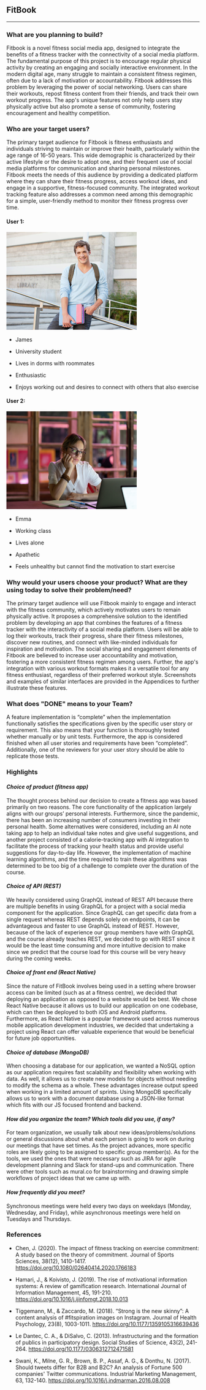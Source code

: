 ## FitBook

---

### **What are you planning to build?**

Fitbook is a novel fitness social media app, designed to integrate the benefits of a fitness tracker with the connectivity of a social media platform. The fundamental purpose of this project is to encourage regular physical activity by creating an engaging and socially interactive environment. In the modern digital age, many struggle to maintain a consistent fitness regimen, often due to a lack of motivation or accountability. Fitbook addresses this problem by leveraging the power of social networking. Users can share their workouts, repost fitness content from their friends, and track their own workout progress. The app's unique features not only help users stay physically active but also promote a sense of community, fostering encouragement and healthy competition.

### **Who are your target users?**

The primary target audience for Fitbook is fitness enthusiasts and individuals striving to maintain or improve their health, particularly within the age range of 16-50 years. This wide demographic is characterized by their active lifestyle or the desire to adopt one, and their frequent use of social media platforms for communication and sharing personal milestones. Fitbook meets the needs of this audience by providing a dedicated platform where they can share their fitness progress, access workout ideas, and engage in a supportive, fitness-focused community. The integrated workout tracking feature also addresses a common need among this demographic for a simple, user-friendly method to monitor their fitness progress over time.

#### User 1:

<a href="https://www.istockphoto.com/photo/student-standing-on-steps-outdoors-gm143071480-24502487">
    <img src="images/james.jpg" alt="James" width="340" height="255">
</a>

* James

* University student

* Lives in dorms with roommates

* Enthusiastic

* Enjoys working out and desires to connect with others that also exercise

#### User 2:

<a href="https://staffinghub.com/employee-experience/many-workers-dont-feel-cared-for-by-employers-metlife/">
    <img src="images/emma.jpg" alt="Emma" width="340" height="255">
</a>

* Emma

* Working class

* Lives alone

* Apathetic

* Feels unhealthy but cannot find the motivation to start exercise

### **Why would your users choose your product? What are they using today to solve their problem/need?**

The primary target audience will use Fitbook mainly to engage and interact with the fitness community, which actively motivates users to remain physically active. It proposes a comprehensive solution to the identified problem by developing an app that combines the features of a fitness tracker with the interactivity of a social media platform. Users will be able to log their workouts, track their progress, share their fitness milestones, discover new routines, and connect with like-minded individuals for inspiration and motivation. The social sharing and engagement elements of Fitbook are believed to increase user accountability and motivation, fostering a more consistent fitness regimen among users. Further, the app's integration with various workout formats makes it a versatile tool for any fitness enthusiast, regardless of their preferred workout style. Screenshots and examples of similar interfaces are provided in the Appendices to further illustrate these features.


### **What does "DONE" means to your Team?**

A feature implementation is “complete” when the implementation functionally satisfies the specifications given by the specific user story or requirement. This also means that your function is thoroughly tested whether manually or by unit tests. Furthermore, the app is considered finished when all user stories and requirements have been “completed”. Additionally, one of the reviewers for your user story should be able to replicate those tests. 

### **Highlights**

#### *Choice of product (fitness app)*

The thought process behind our decision to create a fitness app was based primarily on two reasons. The core functionality of the application largely aligns with our groups’ personal interests. Furthermore, since the pandemic, there has been an increasing number of consumers investing in their personal health. Some alternatives were considered, including an AI note taking app to help an individual take notes and give useful suggestions, and another project consisted of a calorie-tracking app with AI integration to facilitate the process of tracking your health status and provide useful suggestions for day-to-day life. However, the implementation of machine learning algorithms, and the time required to train these algorithms was determined to be too big of a challenge to complete over the duration of the course.

#### *Choice of API (REST)*

We heavily considered using GraphQL instead of REST API because there are multiple benefits in using GraphQL for a project with a social media component for the application. Since GraphQL can get specific data from a single request whereas REST depends solely on endpoints, it can be advantageous and faster to use GraphQL instead of REST. However, because of the lack of experience our group members have with GraphQL and the course already teaches REST, we decided to go with REST since it would be the least time consuming and more intuitive decision to make since we predict that the course load for this course will be very heavy during the coming weeks.

#### *Choice of front end (React Native)*

Since the nature of FitBook involves being used in a setting where browser access can be limited (such as at a fitness centre), we decided that deploying an application as opposed to a website would be best. We chose React Native because it allows us to build our application on one codebase, which can then be deployed to both iOS and Android platforms. Furthermore, as React Native is a popular framework used across numerous mobile application development industries, we decided that undertaking a project using React can offer valuable experience that would be beneficial for future job opportunities. 

#### *Choice of database (MongoDB)*

When choosing a database for our application, we wanted a NoSQL option as our application requires fast scalability and flexibility when working with data. As well, it allows us to create new models for objects without needing to modify the schema as a whole. These advantages increase output speed when working in a limited amount of sprints. Using MongoDB specifically allows us to work with a document database using a JSON-like format which fits with our JS focused frontend and backend.

#### *How did you organize the team? Which tools did you use, if any?*

For team organization, we usually talk about new ideas/problems/solutions or general discussions about what each person is going to work on during our meetings that have set times. As the project advances, more specific roles are likely going to be assigned to specific group member(s). As for the tools, we used the ones that were necessary such as JIRA for agile development planning and Slack for stand-ups and communication. There were other tools such as mural.co for brainstorming and drawing simple workflows of project ideas that we came up with. 

#### *How frequently did you meet?*

Synchronous meetings were held every two days on weekdays (Monday, Wednesday, and Friday), while asynchronous meetings were held on Tuesdays and Thursdays.

### **References**

* Chen, J. (2020). The impact of fitness tracking on exercise commitment: A study based on the theory of commitment. Journal of Sports Sciences, 38(12), 1410-1417. https://doi.org/10.1080/02640414.2020.1766183

* Hamari, J., & Koivisto, J. (2019). The rise of motivational information systems: A review of gamification research. International Journal of Information Management, 45, 191-210. https://doi.org/10.1016/j.ijinfomgt.2018.10.013

* Tiggemann, M., & Zaccardo, M. (2018). “Strong is the new skinny”: A content analysis of #fitspiration images on Instagram. Journal of Health Psychology, 23(8), 1003-1011. https://doi.org/10.1177/1359105316639436

* Le Dantec, C. A., & DiSalvo, C. (2013). Infrastructuring and the formation of publics in participatory design. Social Studies of Science, 43(2), 241-264. https://doi.org/10.1177/0306312712471581

* Swani, K., Milne, G. R., Brown, B. P., Assaf, A. G., & Donthu, N. (2017). Should tweets differ for B2B and B2C? An analysis of Fortune 500 companies' Twitter communications. Industrial Marketing Management, 63, 132-140. https://doi.org/10.1016/j.indmarman.2016.08.008



